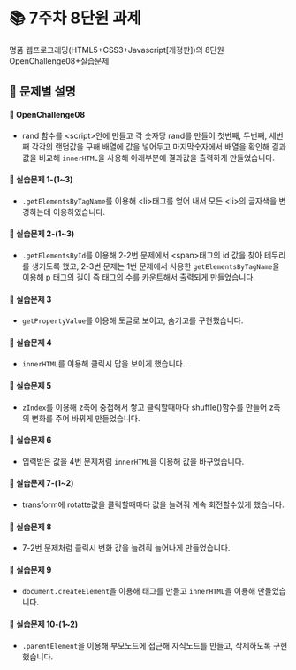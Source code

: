 # :books: 7주차 8단원 과제
명품 웹프로그래밍(HTML5+CSS3+Javascript[개정판])의 8단원 OpenChallenge08+실습문제

## :open_file_folder: 문제별 설명


#### :pushpin: OpenChallenge08
* rand 함수를 &lt;script&gt;안에 만들고 각 숫자당 rand를 만들어 첫번째, 두번째, 세번째 각각의 랜덤값을 구해 배열에 값을 넣어두고 마지막숫자에서 배열을 확인해 결과값을 비교해 ```innerHTML```을 사용해 아래부분에 결과값을 출력하게 만들었습니다.

#### :pushpin: 실습문제 1-(1~3)
* ```.getElementsByTagName```를 이용해 &lt;li&gt;태그를 얻어 내서 모든 &lt;li&gt;의 글자색을 변경하는데 이용하였습니다.

#### :pushpin: 실습문제 2-(1~3)
* ```.getElementsById```를 이용해 2-2번 문제에서 &lt;span&gt;태그의 id 값을 찾아 테두리를 생기도록 했고, 2-3번 문제는 1번 문제에서 사용한 ```getElementsByTagName```을 이용해 p 태그의 길이 즉 태그의 수를 카운트해서 출력되게 만들었습니다.

#### :pushpin: 실습문제 3
* ```getPropertyValue```를 이용해 토글로 보이고, 숨기고를 구현했습니다.

#### :pushpin: 실습문제 4
* ```innerHTML```를 이용해 클릭시 답을 보이게 했습니다.

#### :pushpin: 실습문제 5
* ```zIndex```를 이용해 z축에 중첩해서 쌓고 클릭할때마다 shuffle()함수를 만들어 z축의 변화를 주어 바뀌게 만들었습니다.

#### :pushpin: 실습문제 6
* 입력받은 값을 4번 문제처럼 ```innerHTML```을 이용해 값을 바꾸었습니다.

#### :pushpin: 실습문제 7-(1~2)
* transform에 rotatte값을 클릭할때마다 값을 늘려줘 계속 회전할수있게 했습니다.

#### :pushpin: 실습문제 8
* 7-2번 문제처럼 클릭시 변화 값을 늘려줘 늘어나게 만들었습니다.

#### :pushpin: 실습문제 9
* ```document.createElement```을 이용해 태그를 만들고 ```innerHTML```을 이용해 만들었습니다.

#### :pushpin: 실습문제 10-(1~2)
* ```.parentElement```을 이용해 부모노드에 접근해 자식노드를 만들고, 삭제하도록 구현했습니다.
